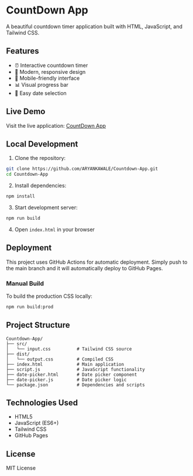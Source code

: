 # CountDown App

A beautiful countdown timer application built with HTML, JavaScript, and Tailwind CSS.

## Features

- ⏰ Interactive countdown timer
- 🎨 Modern, responsive design
- 📱 Mobile-friendly interface
- 📊 Visual progress bar
- 🎯 Easy date selection

## Live Demo

Visit the live application: [CountDown App](https://aryankawale.github.io/Countdown-App)

## Local Development

1. Clone the repository:
```bash
git clone https://github.com/ARYANKAWALE/Countdown-App.git
cd Countdown-App
```

2. Install dependencies:
```bash
npm install
```

3. Start development server:
```bash
npm run build
```

4. Open `index.html` in your browser

## Deployment

This project uses GitHub Actions for automatic deployment. Simply push to the main branch and it will automatically deploy to GitHub Pages.

### Manual Build

To build the production CSS locally:
```bash
npm run build:prod
```

## Project Structure

```
Countdown-App/
├── src/
│   └── input.css          # Tailwind CSS source
├── dist/
│   └── output.css         # Compiled CSS
├── index.html             # Main application
├── script.js              # JavaScript functionality
├── date-picker.html       # Date picker component
├── date-picker.js         # Date picker logic
└── package.json           # Dependencies and scripts
```

## Technologies Used

- HTML5
- JavaScript (ES6+)
- Tailwind CSS
- GitHub Pages

## License

MIT License 